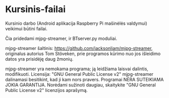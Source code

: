 # Kursinis-failai

Kursinio darbo (Android aplikacija Raspberry Pi mašinėlės valdymui) veikimui būtini failai.

Čia pridedami mjpg-streamer, ir BTserver.py moduliai.

mjpg-streamer šaltinis: https://github.com/jacksonliam/mjpg-streamer, originalus autorius Tom Stöveken, prie programos kūrimo nuo jos išleidimo datos yra prisidėję daug žmonių.

mjpg-streamer yra nemokama programa; ją leidžiama laisvai dalintis, modifikuoti. Licensija: "GNU General Public License v2"
mjpg-streamer dalinamasi besitikint, kad ji kam nors pravers. Programai NĖRA SUTEIKIAMA JOKIA GARANTIJA. Norėdami sužinoti daugiau, skaitykite "GNU General Public License v2" licenzijos aprašymą.
